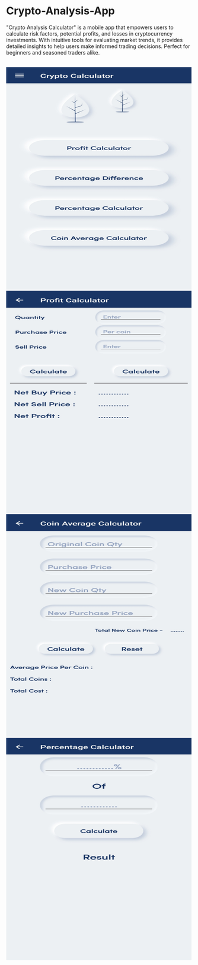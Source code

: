 # Crypto-Analysis-App
"Crypto Analysis Calculator" is a mobile app that empowers users to calculate risk factors, potential profits, and losses in cryptocurrency investments. With intuitive tools for evaluating market trends, it provides detailed insights to help users make informed trading decisions. Perfect for beginners and seasoned traders alike.

<br>
<img src="./assets/images/cal1.jpg" alt="Girl in a jacket" width="500" height="600">
<br>
<img src="./assets/images/cal2.jpg" alt="Girl in a jacket" width="500" height="600">
<br>
<img src="./assets/images/cal3.jpg" alt="Girl in a jacket" width="500" height="600">
<br>
<img src="./assets/images/cal4.jpg" alt="Girl in a jacket" width="500" height="600">
